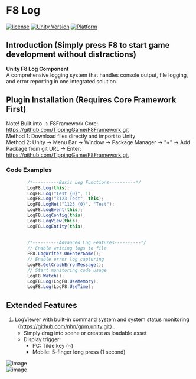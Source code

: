 # F8 Log

[![license](http://img.shields.io/badge/license-MIT-green.svg)](https://opensource.org/licenses/MIT)
[![Unity Version](https://img.shields.io/badge/unity-2021|2022|2023|6000-blue)](https://unity.com)
[![Platform](https://img.shields.io/badge/platform-Win%20%7C%20Android%20%7C%20iOS%20%7C%20Mac%20%7C%20Linux%20%7C%20WebGL-orange)]()

## Introduction (Simply press F8 to start game development without distractions)
**Unity F8 Log Component**  
A comprehensive logging system that handles console output, file logging, and error reporting in one integrated solution.

## Plugin Installation (Requires Core Framework First)
Note! Built into → F8Framework Core: https://github.com/TippingGame/F8Framework.git  
Method 1: Download files directly and import to Unity  
Method 2: Unity → Menu Bar → Window → Package Manager → "+" → Add Package from git URL → Enter: https://github.com/TippingGame/F8Framework.git

### Code Examples
```C#
        /*----------Basic Log Functions----------*/
        LogF8.Log(this);
        LogF8.Log("Test {0}", 1);
        LogF8.Log("3123 Test", this);
        LogF8.LogNet("1123 {0}", "Test");
        LogF8.LogEvent(this);
        LogF8.LogConfig(this);
        LogF8.LogView(this); 
        LogF8.LogEntity(this);
        
        
        /*----------Advanced Log Features----------*/
        // Enable writing logs to file
        FF8.LogWriter.OnEnterGame();
        // Enable error log capturing 
        LogF8.GetCrashErrorMessage();
        // Start monitoring code usage
        LogF8.Watch();
        LogF8.Log(LogF8.UseMemory);
        LogF8.Log(LogF8.UseTime);
```

## Extended Features
1. LogViewer with built-in command system and system status monitoring（https://github.com/nhn/gpm.unity.git）
   * Simply drag into scene or create as loadable asset  
   * Display trigger:
     * PC: Tilde key (~)
     * Mobile: 5-finger long press (1 second)

![image](https://tippinggame-1257018413.cos.ap-guangzhou.myqcloud.com/TippingGame/Log/ui_20240302152501.png)  
![image](https://tippinggame-1257018413.cos.ap-guangzhou.myqcloud.com/TippingGame/Log/ui_20240302152840.png)  
